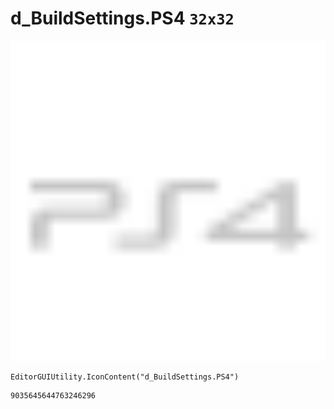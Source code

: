 # d_BuildSettings.PS4 `32x32`
<img src="/img/d_BuildSettings.PS4.png" width=512 height=512>

``` CSharp
EditorGUIUtility.IconContent("d_BuildSettings.PS4")
```
```
9035645644763246296
```
